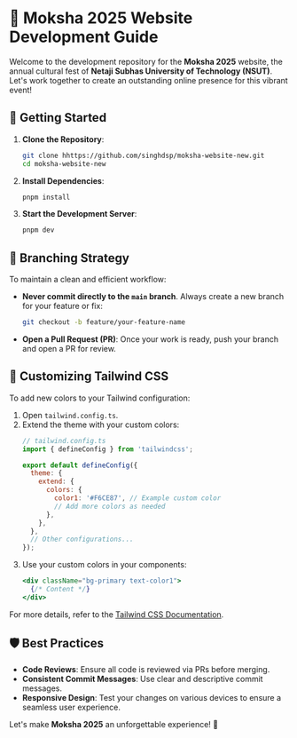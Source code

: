 # 🎉 Moksha 2025 Website Development Guide

Welcome to the development repository for the **Moksha 2025** website, the annual cultural fest of **Netaji Subhas University of Technology (NSUT)**. Let's work together to create an outstanding online presence for this vibrant event!

## 🚀 Getting Started

1. **Clone the Repository**:
   ```bash
   git clone hhttps://github.com/singhdsp/moksha-website-new.git
   cd moksha-website-new
   ```

2. **Install Dependencies**:
   ```bash
   pnpm install
   ```

3. **Start the Development Server**:
   ```bash
   pnpm dev
   ```

## 🌳 Branching Strategy

To maintain a clean and efficient workflow:

- **Never commit directly to the `main` branch**. Always create a new branch for your feature or fix:
  ```bash
  git checkout -b feature/your-feature-name
  ```
- **Open a Pull Request (PR)**: Once your work is ready, push your branch and open a PR for review.

## 🎨 Customizing Tailwind CSS

To add new colors to your Tailwind configuration:

1. Open `tailwind.config.ts`.
2. Extend the theme with your custom colors:
   ```javascript
   // tailwind.config.ts
   import { defineConfig } from 'tailwindcss';

   export default defineConfig({
     theme: {
       extend: {
         colors: {
           color1: '#F6CE87', // Example custom color
           // Add more colors as needed
         },
       },
     },
     // Other configurations...
   });
   ```
3. Use your custom colors in your components:
   ```jsx
   <div className="bg-primary text-color1">
     {/* Content */}
   </div>
   ```

For more details, refer to the [Tailwind CSS Documentation](https://tailwindcss.com/docs/customizing-colors).

## 🛡️ Best Practices

- **Code Reviews**: Ensure all code is reviewed via PRs before merging.
- **Consistent Commit Messages**: Use clear and descriptive commit messages.
- **Responsive Design**: Test your changes on various devices to ensure a seamless user experience.

Let's make **Moksha 2025** an unforgettable experience! 🎊 